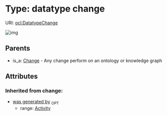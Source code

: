 
# Type: datatype change




URI: [ocl:DatatypeChange](http://w3id.org/oclDatatypeChange)


![img](http://yuml.me/diagram/nofunky;dir:TB/class/[Change]^-[DatatypeChange],[Change],[Activity])

## Parents

 *  is_a: [Change](Change.md) - Any change perform on an ontology or knowledge graph

## Attributes


### Inherited from change:

 * [was generated by](was_generated_by.md)  <sub>OPT</sub>
    * range: [Activity](Activity.md)
